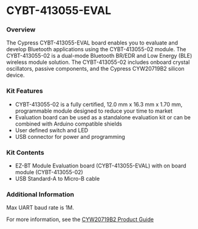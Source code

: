 # CYBT-413055-EVAL

### Overview

The Cypress CYBT-413055-EVAL board enables you to evaluate and develop Bluetooth applications using the CYBT-413055-02 module.  The CYBT-413055-02 is a dual-mode Bluetooth BR/EDR and Low Energy (BLE) wireless module solution. The CYBT-413055-02 includes onboard crystal oscillators, passive components, and the Cypress CYW20719B2 silicon device.

### Kit Features

* CYBT-413055-02 is a fully certified, 12.0 mm x 16.3 mm x 1.70 mm, programmable module designed to reduce your time to market
* Evaluation board can be used as a standalone evaluation kit or can be combined with Arduino compatible shields
* User defined switch and LED
* USB connector for power and programming

### Kit Contents

* EZ-BT Module Evaluation board (CYBT-413055-EVAL) with on board module (CYBT-413055-02)
* USB Standard-A to Micro-B cable

### Additional Information

Max UART baud rate is 1M.

For more information, see the [CYW20719B2 Product Guide](https://community.cypress.com/docs/DOC-17736)
